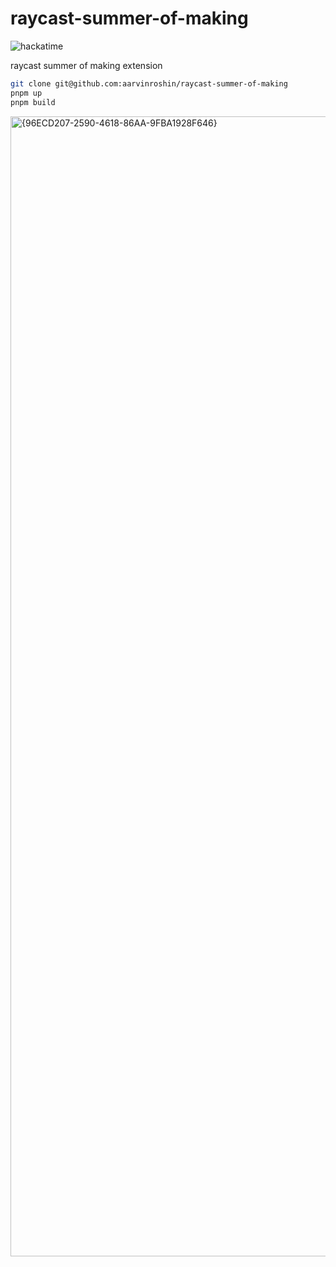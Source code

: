 # raycast-summer-of-making

![hackatime](https://hackatime-badge.hackclub.com/U0936KAETQD/raycast-summer-of-making)

raycast summer of making extension

```bash
git clone git@github.com:aarvinroshin/raycast-summer-of-making
pnpm up
pnpm build
```

<img width="2736" height="1824" alt="{96ECD207-2590-4618-86AA-9FBA1928F646}" src="https://github.com/user-attachments/assets/376882cc-86fb-423d-9e08-2c98960bc147" />
